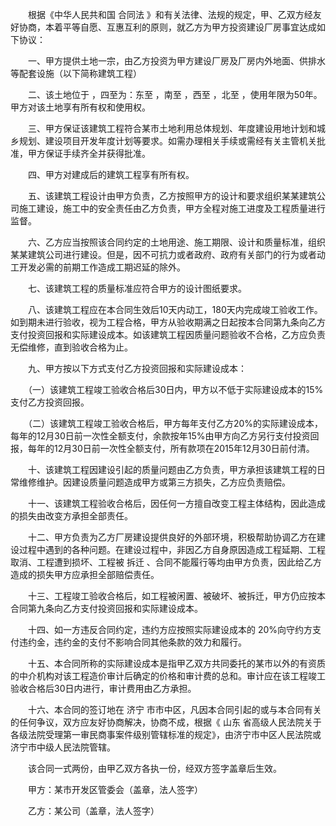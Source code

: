 
 


　　根据《中华人民共和国
合同法
》和有关法律、法规的规定，甲、乙双方经友好协商，本着平等自愿、互惠互利的原则，就乙方为甲方投资建设厂房事宜达成如下协议：


　　一、甲方提供土地一宗，由乙方投资为甲方建设厂房及厂房内外地面、供排水等配套设施（以下简称建筑工程）


　　二、该土地位于             ，四至为：东至         ，南至         ，西至         ，北至         ，使用年限为50年。甲方对该土地享有所有权和使用权。


　　三、甲方保证该建筑工程符合某市土地利用总体规划、年度建设用地计划和城乡规划、建设项目开发年度计划等要求。如需办理相关手续或需经有关主管机关批准，甲方保证手续齐全并获得批准。


　　四、甲方对建成后的建筑工程享有所有权。


　　五、该建筑工程设计由甲方负责，乙方按照甲方的设计和要求组织某某建筑公司施工建设，施工中的安全责任由乙方负责，甲方全程对施工进度及工程质量进行监督。


　　六、乙方应当按照该合同约定的土地用途、施工期限、设计和质量标准，组织某某建筑公司进行建设。但是，因不可抗力或者政府、政府有关部门的行为或者动工开发必需的前期工作造成工期迟延的除外。


　　七、该建筑工程的质量标准应符合甲方的设计图纸要求。


　　八、该建筑工程应在本合同生效后10天内动工，180天内完成竣工验收工作。如到期未进行验收，视为工程合格，甲方从验收期满之日起按本合同第九条向乙方支付投资回报和实际建设成本。如该建筑工程因质量问题验收不合格，乙方应负责无偿维修，直到验收合格为止。


　　九、甲方按以下方式支付乙方投资回报和实际建设成本：


　　（一）该建筑工程竣工验收合格后30日内，甲方以不低于实际建设成本的15%支付乙方投资回报。


　　（二）该建筑工程竣工验收合格后，甲方每年支付乙方20%的实际建设成本，每年的12月30日前一次性全额支付，余款按年15%由甲方向乙方另行支付投资回报，每年的12月30日前一次性全额支付，所有款项在2015年12月30日前付清。


　　十、该建筑工程因建设引起的质量问题由乙方负责，甲方承担该建筑工程的日常维修维护。因建设质量问题造成甲方或第三方损失，乙方应负责赔偿。


　　十一、该建筑工程验收合格后，因任何一方擅自改变工程主体结构，因此造成的损失由改变方承担全部责任。


　　十二、甲方负责为乙方厂房建设提供良好的外部环境，积极帮助协调乙方在建设过程中遇到的各种问题。在建设过程中，非因乙方自身原因造成工程延期、工程取消、工程遭到损坏、工程被
拆迁
、合同不能履行等均由甲方负责，因此给乙方造成的损失甲方应承担全部赔偿责任。


　　十三、工程竣工验收合格后，如工程被闲置、被破坏、被拆迁，甲方仍应按本合同第九条向乙方支付投资回报和实际建设成本。


　　十四、如一方违反合同约定，违约方应按照实际建设成本的 20%向守约方支付违约金，违约金的支付不影响合同其他条款的效力和履行。


　　十五、本合同所称的实际建设成本是指甲乙双方共同委托的某市以外的有资质的中介机构对该工程造价审计后确定的价格和审计费的总和。审计应在该工程竣工验收合格后30日内进行，审计费用由乙方承担。


　　十六、本合同的签订地在
济宁
市市中区，凡因本合同引起的或与本合同有关的任何争议，双方应友好协商解决，协商不成，根据《
山东
省高级人民法院关于各级法院受理第一审民商事案件级别管辖标准的规定》，由济宁市中区人民法院或济宁市中级人民法院管辖。


　　该合同一式两份，由甲乙双方各执一份，经双方签字盖章后生效。


　　甲方：某市开发区管委会（盖章，法人签字）


　　乙方：某公司（盖章，法人签字）
 


 

 
 
 
 
 
  


  
 

  


  


  
 
 
 
 

